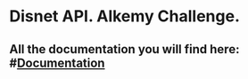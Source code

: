 # Disnet API. Alkemy Challenge.
## All the documentation you will find here: #[Documentation](https://documenter.getpostman.com/view/22503510/Uze1uj6f)
